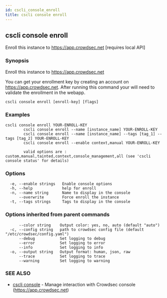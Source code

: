 ```yaml
---
id: cscli_console_enroll
title: cscli console enroll
---
```

## cscli console enroll

Enroll this instance to https://app.crowdsec.net [requires local API]

### Synopsis


Enroll this instance to https://app.crowdsec.net
		
You can get your enrollment key by creating an account on https://app.crowdsec.net.
After running this command your will need to validate the enrollment in the webapp.

```
cscli console enroll [enroll-key] [flags]
```

### Examples

```
cscli console enroll YOUR-ENROLL-KEY
		cscli console enroll --name [instance_name] YOUR-ENROLL-KEY
		cscli console enroll --name [instance_name] --tags [tag_1] --tags [tag_2] YOUR-ENROLL-KEY
		cscli console enroll --enable context,manual YOUR-ENROLL-KEY

		valid options are : custom,manual,tainted,context,console_management,all (see 'cscli console status' for details)
```

### Options

```
  -e, --enable strings   Enable console options
  -h, --help             help for enroll
  -n, --name string      Name to display in the console
      --overwrite        Force enroll the instance
  -t, --tags strings     Tags to display in the console
```

### Options inherited from parent commands

```
      --color string    Output color: yes, no, auto (default "auto")
  -c, --config string   path to crowdsec config file (default "/etc/crowdsec/config.yaml")
      --debug           Set logging to debug
      --error           Set logging to error
      --info            Set logging to info
  -o, --output string   Output format: human, json, raw
      --trace           Set logging to trace
      --warning         Set logging to warning
```

### SEE ALSO

* [cscli console](/cscli/cscli_console.md)	 - Manage interaction with Crowdsec console (https://app.crowdsec.net)

